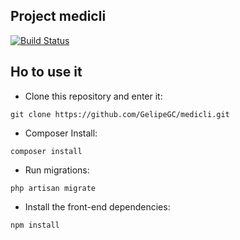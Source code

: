 ## Project medicli

[![Build Status](https://travis-ci.org/GelipeGC/medicli.svg?branch=master)](https://travis-ci.org/GelipeGC/medicli)    

## Ho to use it

- Clone this repository and enter it:
```
git clone https://github.com/GelipeGC/medicli.git
```
- Composer Install:
```
composer install
```
- Run migrations:
```
php artisan migrate
```
- Install the front-end dependencies:
```
npm install
```
